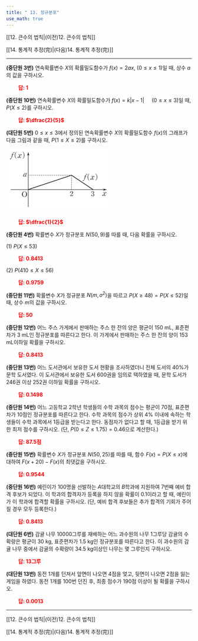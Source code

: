 ```yaml
---
title: " 13. 정규분포"
use_math: true
---
```

[[12. 큰수의 법칙|(이전)12. 큰수의 법칙]] 

[[14. 통계적 추정(完)|(다음)14. 통계적 추정(完)]]

***

**(중단원 3번)** 연속확률변수 $X$의 확률밀도함수가 $f(x)=2ax$, $(0\le x\le 1)$일 때, 상수 $a$의 값을 구하시오.

**<span style="color: red;">$\qquad$답: $1$</span>**

**(중단원 10번)** 연속확률변수 $X$의 확률밀도함수가 $f(x)=k\lvert x-1\rvert\quad$ $(0\le x\le 3)$일 때, $P(X\le2)$를 구하시오.

**<span style="color: red;">$\qquad$답: $\dfrac{2}{5}$</span>**

**(대단원 5번)** $0\le x\le 3$에서 정의된 연속확률변수 $X$의 확률밀도함수 $f(x)$의 그래프가 다음 그림과 같을 때, $P(1\le X\le 2)$를 구하시오.

<img src="/assets/Pasted image 20240229202925.png"/>

**<span style="color: red;">$\qquad$답: $\dfrac{1}{2}$</span>**

**(중단원 4번)** 확률변수 $X$가 정규분포 $N(50, 9)$를 따를 때, 다음 확률을 구하시오.

(1) $P(X\le 53)$

**<span style="color: red;">$\qquad$답: $0.8413$</span>**

(2) $P(410\le X\le56)$

**<span style="color: red;">$\qquad$답: $0.9759$</span>**

**(중단원 11번)** 확률변수 $X$가 정규분포 $N(m, \sigma^2)$을 따르고 $P(X\ge48)=P(X\le52)$일 때, 상수 $m$의 값을 구하시오.

**<span style="color: red;">$\qquad$답: $50$</span>**

**(중단원 12번)** 어느 주스 가게에서 판매하는 주스 한 잔의 양은 평균이 150 mL, 표준편차가 3 mL인 정규분포를 따른다고 한다. 이 가게에서 판매하는 주스 한 잔의 양이 153 mL이하일 확률을 구하시오.

**<span style="color: red;">$\qquad$답: $0.8413$</span>**

**(중단원 13번)** 어느 도서관에서 보유한 도서 현황을 조사하였더니 전체 도서의 $40\%$가 문학 도서였다. 이 도서관에서 보유한 도서 600권을 임의로 택하였을 때, 문학 도서가 246권 이상 252권 이하일 확률을 구하시오. 

**<span style="color: red;">$\qquad$답: $0.1498$</span>**

**(중단원 14번)** 어느 고등학교 2학년 학생들의 수학 과목의 점수는 평균이 70점, 표준편차가 10점인 정규분포를 따른다고 한다. 수학 과목의 점수가 상위 $4\%$ 이내에 속하는 학생들이 수학 과목에서 1등급을 받는다고 한다. 동점자가 없다고 할 때, 1등급을 받기 위한 최저 점수를 구하시오. (단, $P(0\le Z\le 1.75)=0.46$으로 계산한다.)

**<span style="color: red;">$\qquad$답: $87.5$점</span>**

**(중단원 15번)** 확률변수 $X$가 정규분포 $N(50, 25)$를 따를 때, 함수 $F(x)=P(X\le x)$에 대하여 $F(x+20)-F(x)$의 최댓값을 구하시오.

**<span style="color: red;">$\qquad$답: $0.9544$</span>**

**(중단원 16번)** 예린이가 100명을 선발하는 $A$대학교의 $B$학과에 지원하여 7번째 예비 합격 후보가 되었다. 이 학과의 합격자가 등록을 하지 않을 확률이 0.1이라고 할 때, 예린이가 이 학과에 합격할 확률을 구하시오. (단, 예비 합격 후보들은 추가 합격의 기회가 주어질 경우 모두 등록한다.)

**<span style="color: red;">$\qquad$답: $0.8413$</span>**

**(대단원 6번)** 감귤 나무 10000그루를 재배하는 어느 과수원의 나무 1그루당 감귤의 수확량은 평균이 30 kg, 표준편차가 1.5 kg인 정규분포를 따른다고 한다. 이 과수원의 감귤 나무 중에서 감귤의 수확량이 34.5 kg이상인 나무는 몇 그루인지 구하시오.

**<span style="color: red;">$\qquad$답: $13$그루</span>**

**(대단원 13번)** 동전 1개를 던져서 앞면이 나오면 4점을 엋고, 뒷면이 나오면 2점을 잃는 게임을 하였다. 동전 1개를 100번 던진 후, 최종 점수가 190점 이상이 될 확률을 구하시오.

**<span style="color: red;">$\qquad$답: $0.0013$</span>**

***
[[12. 큰수의 법칙|(이전)12. 큰수의 법칙]] 

[[14. 통계적 추정(完)|(다음)14. 통계적 추정(完)]]